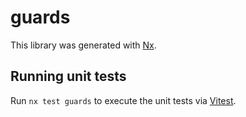 # guards

This library was generated with [Nx](https://nx.dev).

## Running unit tests

Run `nx test guards` to execute the unit tests via [Vitest](https://vitest.dev/).
